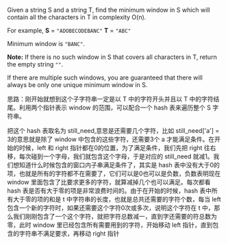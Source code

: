 Given a string S and a string T, find the minimum window in S which will contain all the characters in T in complexity O(n).

For example,
**S** = `"ADOBECODEBANC"`
**T** = `"ABC"`

Minimum window is `"BANC"`.

**Note:**
If there is no such window in S that covers all characters in T, return the empty string `""`.

If there are multiple such windows, you are guaranteed that there will always be only one unique minimum window in S.

思路：刚开始就想到这个子字符串一定是以 T 中的字符开头并且以 T 中的字符结尾。利用两个指针表示 window 的范围，可以配合一个 hash 表来遍历整个 S 字符串。

把这个 hash 表取名为 still_need,意思是还需要几个字符，比如 still_need['a'] = 3的意思就是除了 window 中包含的这些字符，还需要3个 a 才能满足条件。在开始的时候，left 和 right 指针都在0的位置，为了满足条件，我们先把 right 往右移，每次碰到一个字母，我们就包含这个字母，于是对应的 still_need 就减1。我们想知道什么时候包含的窗口内子串满足条件了，其实是 hash 表中没有大于0的项，也就是所有的字符都不在需要了，它们可以是0也可以是负数，负数表明现在 window 里面包含了比要求更多的字符，就算减掉几个也可以满足。每次都看 hash 表是否有大于零的项是非常浪费时间的。由于在开始的时候，hash 表中所有大于零的项的和是 t 中字符串的长度，也就是总共还需要的字符个数，每当 left 包含一个新的字符时，如果还需要这个字符0次或多次，说明这个字符在 t 中，那么我们刚刚包含了一个这个字符，就把字符总数减一，直到字还需要的符总数为零，此时 window 里已经包含所有需要用到的字符，开始移动 left 指针，直到包含的字符串不满足要求，再移动 right 指针